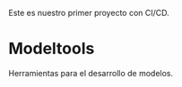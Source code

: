 Este es nuestro primer proyecto con CI/CD.

# Modeltools
Herramientas para el desarrollo de modelos.